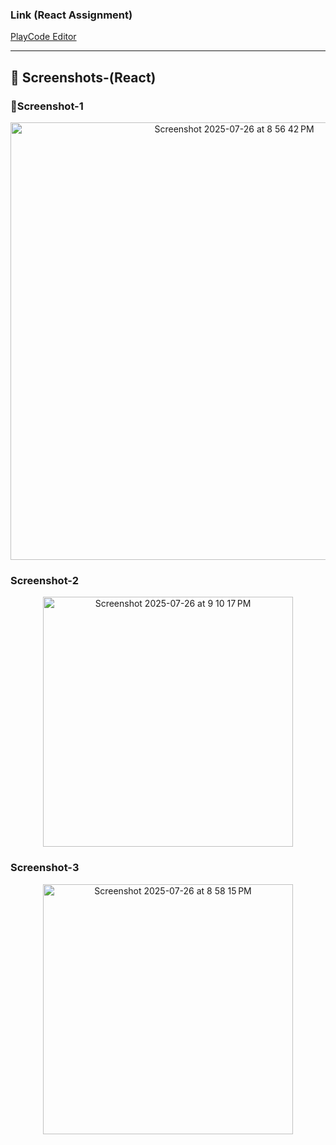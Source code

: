 ### Link (React Assignment) 
 [PlayCode Editor](https://playcode.io/2481352)

 ---

## 📸 Screenshots-(React)

### 📂Screenshot-1
<p align="center">
  <img width="700" alt="Screenshot 2025-07-26 at 8 56 42 PM" src="https://raw.githubusercontent.com/varshah1111/CBA_Assignments/main/Varsha.H_React_Assignment/Screenshot%202025-07-25%20at%207.12.08%E2%80%AFPM.png" />
</p>

###  Screenshot-2
<p align="center">
  <img width="400" alt="Screenshot 2025-07-26 at 9 10 17 PM" src="https://raw.githubusercontent.com/varshah1111/CBA_Assignments/main/Varsha.H_React_Assignment/Screenshot%202025-07-25%20at%207.12.48%E2%80%AFPM.png" />
</p>

### Screenshot-3
<p align="center">
  <img width="400" alt="Screenshot 2025-07-26 at 8 58 15 PM" src="https://raw.githubusercontent.com/varshah1111/CBA_Assignments/main/Varsha.H_React_Assignment/Screenshot%202025-07-28%20at%206.58.17%E2%80%AFPM.png" />
</p>

